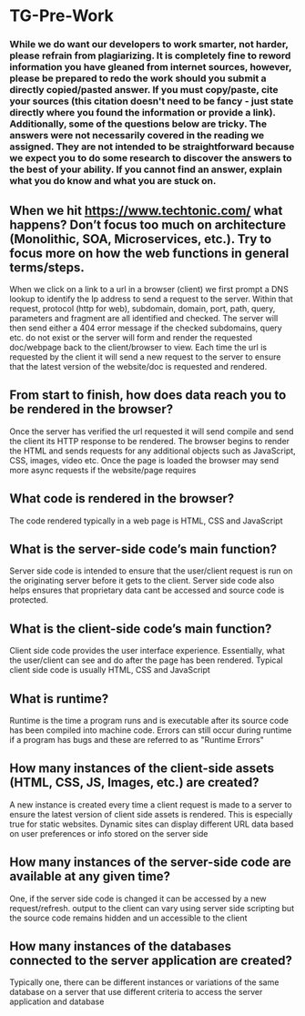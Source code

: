 # TG-Pre-Work

### While we do want our developers to work smarter, not harder, please refrain from plagiarizing.  It is completely fine to reword information you have gleaned from internet sources, however, please be prepared to redo the work should you submit a directly copied/pasted answer.  If you must copy/paste, cite your sources (this citation doesn't need to be fancy - just state directly where you found the information or provide a link).  Additionally, some of the questions below are tricky.  The answers were not necessarily covered in the reading we assigned.  They are not intended to be straightforward because we expect you to do some research to discover the answers to the best of your ability.  If you cannot find an answer, explain what you do know and what you are stuck on.  

## When we hit https://www.techtonic.com/ what happens? Don’t focus too much on architecture (Monolithic, SOA, Microservices, etc.). Try to focus more on how the web functions in general terms/steps.

 When we click on a link to a url in a browser (client) we first prompt a DNS lookup to identify the Ip address to send a request to the server. Within that request, protocol (http for web), subdomain, domain, port, path, query, parameters and fragment are all identified and checked. The server will then send either a 404 error message if the checked subdomains, query etc. do not exist or the server will form and render the requested doc/webpage back to the client/browser to view. Each time the url is requested by the client it will send a new request to the server to ensure that the latest version of the website/doc is requested and rendered.

## From start to finish, how does data reach you to be rendered in the browser?

 Once the server has verified the url requested it will send compile and send the client its HTTP response to be rendered. The browser begins to render the HTML and sends requests for any additional objects such as JavaScript, CSS, images, video etc. Once the page is loaded the browser may send more async requests if the website/page requires

## What code is rendered in the browser?

 The code rendered typically in a web page is HTML, CSS and JavaScript

## What is the server-side code’s main function?

 Server side code is intended to ensure that the user/client request is run on the originating server before it gets to the client. Server side code also helps ensures that proprietary data cant be accessed and source code is protected.

## What is the client-side code’s main function?

 Client side code provides the user interface experience. Essentially, what the user/client can see and do after the page has been rendered. Typical client side code is usually HTML, CSS and JavaScript

## What is runtime?

 Runtime is the time a program runs and is executable after its source code has been compiled into machine code. Errors can still occur during runtime if a program has bugs and these are referred to as "Runtime Errors"

## How many instances of the client-side assets (HTML, CSS, JS, Images, etc.) are created?

 A new instance is created every time a client request is made to a server to ensure the latest version of client side assets is rendered. This is especially true for static websites. Dynamic sites can display different URL data based on user preferences or info stored on the server side

## How many instances of the server-side code are available at any given time?

One, if the server side code is changed it can be accessed by a new request/refresh. output to the client can vary using server side scripting but the source code remains hidden and un accessible to the client

## How many instances of the databases connected to the server application are created?
Typically one, there can be different instances or variations of the same database on a server that use different criteria to access
the server application and database
